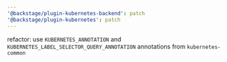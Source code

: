 ```yaml
---
'@backstage/plugin-kubernetes-backend': patch
'@backstage/plugin-kubernetes': patch
---
```


refactor: use `KUBERNETES_ANNOTATION` and `KUBERNETES_LABEL_SELECTOR_QUERY_ANNOTATION` annotations from `kubernetes-common`
